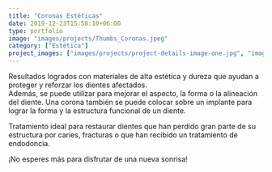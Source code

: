 ```yaml
---
title: "Coronas Estéticas"
date: 2019-12-23T15:58:10+06:00
type: portfolio
image: "images/projects/Thumbs_Coronas.jpeg"
category: ["Estética"]
project_images: ["images/projects/project-details-image-one.jpg", "images/projects/project-details-image-two.jpg"]
---
```



Resultados logrados con materiales de alta estética y dureza que ayudan a proteger y reforzar los dientes afectados.  
Además, se puede utilizar para mejorar el aspecto, la forma o la alineación del diente. Una corona también se puede colocar sobre un implante para lograr la forma y la estructura funcional de un diente.

Tratamiento ideal para restaurar dientes que han perdido gran parte de su estructura por caries, fracturas o que han recibido un tratamiento de endodoncia.





¡No esperes más para disfrutar de una nueva sonrisa!

